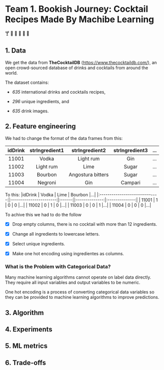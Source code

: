 # Team 1. Bookish Journey: Cocktail Recipes Made By Machibe Learning
:cocktail: :tropical_drink: :wine_glass: :tumbler_glass: :bubble_tea: :cup_with_straw:

## 1. Data

We get the data from **TheCocktailDB** (https://www.thecocktaildb.com/), an open crowd-sourced database of drinks and cocktails from around the world. 

The dataset contains:

- *635* international drinks and cocktails recipes, 

- *296* unique ingredients, and

-  *635* drink images.

    
## 2. Feature engineering

We had to change the format of the data frames from this:

|idDrink                          | strIngredient1                 | strIngredient2  | strIngredient3|...|
|:------------------------------:|:-----------------------:|:------:|:--------------:|:--------------:|
| 11001                    | Vodka       | Light rum         | Gin       |...|
| 11002                    | Light rum   | Lime	             | Sugar     |...|
| 11003                    | Bourbon     | Angostura bitters | Sugar     |...|
| 11004                    | Negroni     | Gin	             | Campari   |...|

	 
To this:
|idDrink                          | Vodka                 | Lime  | Bourbon |...|
|:------------------------------:|:-----------------------:|:------:|:--------------:|:--------------:|
| 11001                    | 1      | 0         | 0       |...|
| 11002                    | 0      | 1         | 0       |...|
| 11003                    | 0      | 0         | 1       |...|
| 11004                    | 0      | 0	        | 0       |...|

To achive this we had to do the follow

- [x] Drop empty columns, there is no cocktail with more than 12 ingredients.

- [x] Change all ingredients to lowercase letters.

- [x] Select unique ingredients.

- [x] Make one hot encoding using ingredientes as columns.

### **What is the Problem with Categorical Data?**

Many machine learning algorithms cannot operate on label data directly. They require all input variables and output variables to be numeric.

One hot encoding is a process of converting categorical data variables so they can be provided to machine learning algorithms to improve predictions.


## 3. Algorithm
    
## 4. Experiments
    
 ## 5. ML metrics
    
 ## 6. Trade-offs

